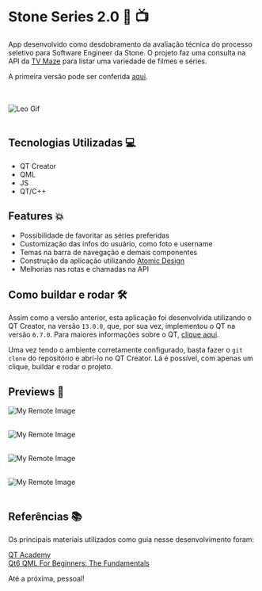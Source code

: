 # Stone Series 2.0 :star_struck: :tv:

App desenvolvido como desdobramento da avaliação técnica do processo seletivo para Software Engineer da Stone. O projeto faz uma consulta na API da [TV Maze](https://www.tvmaze.com/api#licensing) para listar uma variedade de filmes e séries.

A primeira versão pode ser conferida [aqui](https://github.com/gabrigomez/stone_series/tree/main).

<br><br>
![Leo Gif](https://media2.giphy.com/media/kd9BlRovbPOykLBMqX/giphy.gif?cid=790b7611dx0834du8ezpu08s3w8axvyesek1qgov788pjbvu&ep=v1_gifs_search&rid=giphy.gif&ct=g)
<br><br>

## Tecnologias Utilizadas 💻

- QT Creator
- QML
- JS
- QT/C++

## Features :boom:

- Possibilidade de favoritar as séries preferidas
- Customização das infos do usuário, como foto e username
- Temas na barra de navegação e demais componentes
- Construção da aplicação utilizando [Atomic Design](https://medium.com/pretux/atomic-design-o-que-%C3%A9-como-surgiu-e-sua-import%C3%A2ncia-para-a-cria%C3%A7%C3%A3o-do-design-system-e3ac7b5aca2c)
- Melhorias nas rotas e chamadas na API

## Como buildar e rodar :hammer_and_wrench:

Assim como a versão anterior, esta aplicação foi desenvolvida utilizando o QT Creator, na versão `13.0.0`, que, por sua vez, implementou o QT na versão `6.7.0`. Para maiores informações sobre o QT, [clique aqui](https://www.qt.io/download).

Uma vez tendo o ambiente corretamente configurado, basta fazer o `git clone` do repositório e abrí-lo no QT Creator. Lá é possível, com apenas um clique, buildar e rodar o projeto.

## Previews :eyes:	

![My Remote Image](https://github.com/gabrigomez/stoneSeries2.0/assets/69373145/33a805fe-84f1-4e19-bb65-2971ee9954da)
<br><br>

![My Remote Image](https://github.com/gabrigomez/stoneSeries2.0/assets/69373145/c90bdd0d-b58c-4278-8c8f-b76ce4c54d48)
<br><br>

![My Remote Image](https://github.com/gabrigomez/stoneSeries2.0/assets/69373145/58940844-f7b7-4a02-a823-00f687806d5d)
<br><br>

![My Remote Image](https://github.com/gabrigomez/stoneSeries2.0/assets/69373145/ee3deec3-f40e-4882-837b-30755edc38f7)
<br><br>


## Referências :books:

Os principais materiais utilizados como guia nesse desenvolvimento foram:

[QT Academy](https://www.qt.io/academy)<br>
[Qt6 QML For Beginners: The Fundamentals](https://www.udemy.com/course/qt6-qml-for-beginners/)<br>


Até a próxima, pessoal!
<br><br>
